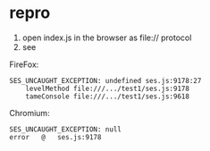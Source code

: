 # repro

1. open index.js in the browser as file:// protocol
2. see

FireFox:
```
SES_UNCAUGHT_EXCEPTION: undefined ses.js:9178:27
    levelMethod file:///.../test1/ses.js:9178
    tameConsole file:///.../test1/ses.js:9618
```

Chromium:
```
SES_UNCAUGHT_EXCEPTION: null
error	@	ses.js:9178
```